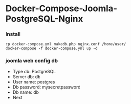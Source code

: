 # Docker-Compose-Joomla-PostgreSQL-Nginx

### Install
```
cp docker-compose.yml makedb.php nginx.conf /home/user/
docker-compose -f docker-compose.yml up -d
```
### joomla web config db
- Type db: PostgreSQL
- Server db: db
- User name: postgres
- Db password: mysecretpassword
- Db name: db
- Next
